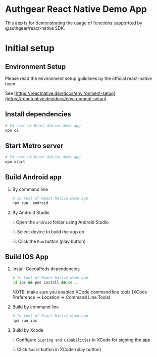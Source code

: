 # Authgear React Native Demo App

This app is for demonstrating the usage of functions supportted by @authgear/react-native SDK.

# Initial setup

## Environment Setup

Please read the environment setup guildlines by the official react-native team

See [https://reactnative.dev/docs/environment-setup](https://reactnative.dev/docs/environment-setup)

## Install dependencies

```bash
# In root of React Native demo app
npm ci
```

## Start Metro server

```bash
# In root of React Native demo app
npm start
```

## Build Android app

1. By command line
    
    ```bash
    # In root of React Native demo app
    npm run  android
    ```

2. By Android Studio

    i. Open the `android` folder using Android Studio

    ii. Select device to build the app on

    iii. Click the `Run` button (play button)

## Build IOS App

1. Install CocoaPods dependencies

    ```bash
    # In root of React Native demo app
    cd ios && pod install && cd ..
    ```

    NOTE: make sure you enabled XCode command line tools (XCode Preference -> Location -> Command Line Tools)

2. Build by command line

    ```bash
    # In root of React Native demo app
    npm run ios
    ```

3. Build by Xcode

    i. Configure `Signing and Capabilities` in XCode for signing the app

    ii. Click `Build` button in XCode (play button)
